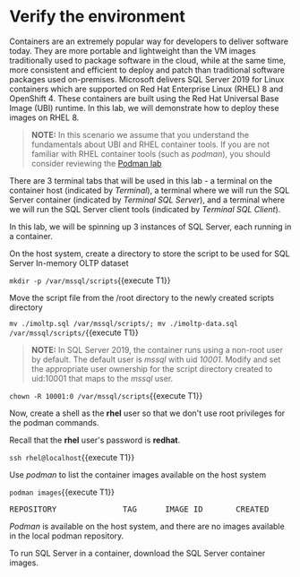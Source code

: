 # Verify the environment

Containers are an extremely popular way for developers to deliver software today.  They are more portable and lightweight than the VM images traditionally used to package software in the cloud,  while at the same time, more consistent and efficient to deploy and patch than traditional software packages used on-premises.  Microsoft delivers SQL Server 2019 for Linux containers which are supported on Red Hat Enterprise Linux (RHEL) 8 and OpenShift 4.  These containers are built using the Red Hat Universal Base Image (UBI) runtime.  In this lab, we will demonstrate how to deploy these images on RHEL 8.

> **NOTE:** In this scenario we assume that you understand the fundamentals about UBI and RHEL container tools. If you are not familiar with RHEL container tools (such as *podman*), you should consider reviewing the [Podman lab](https://lab.redhat.com/podman-deploy)

There are 3 terminal tabs that will be used in this lab - a terminal on the container host (indicated by *Terminal*), a terminal where we will run the SQL Server container (indicated by *Terminal SQL Server*), and a terminal where we will run the SQL Server client tools (indicated by *Terminal SQL Client*).

In this lab, we will be spinning up 3 instances of SQL Server, each running in a container. 

On the host system, create a directory to store the script to be used for SQL Server In-memory OLTP dataset

`mkdir -p /var/mssql/scripts`{{execute T1}}

Move the script file from the /root directory to the newly created scripts directory

`mv ./imoltp.sql /var/mssql/scripts/; mv ./imoltp-data.sql /var/mssql/scripts/`{{execute T1}}

> **NOTE:** In SQL Server 2019, the container runs using a non-root user by default. The default user is *mssql* with uid *10001*. Modify and 
set the appropriate user ownership for the script directory created to uid:10001 that maps to the *mssql* user. 

`chown -R 10001:0 /var/mssql/scripts`{{execute T1}}

Now, create a shell as the __rhel__ user so that we don't use root privileges for the podman commands.

Recall that the __rhel__ user's password is __redhat__.

`ssh rhel@localhost`{{execute T1}}

Use *podman* to list the container images available on the host system

`podman images`{{execute T1}}

<pre class="file">
REPOSITORY              TAG      IMAGE ID       CREATED       SIZE
</pre>

*Podman* is available on the host system, and there are no images available in the local podman repository.

To run SQL Server in a container, download the SQL Server container images.
